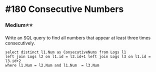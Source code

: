# \#180 Consecutive Numbers

### Medium:star::star:

Write an SQL query to find all numbers that appear at least three times consecutively.

```text
select distinct l1.Num as ConsecutiveNums from Logs l1 
left join Logs l2 on l1.id = l2.id+1 left join Logs l3 on l1.id = l3.id+2
where l1.Num = l2.Num and l1.Num  = l3.Num
```


